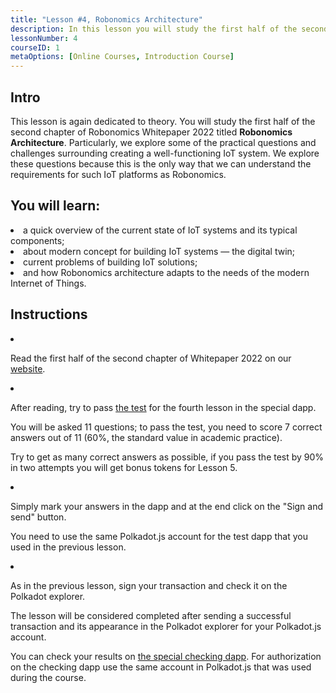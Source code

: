```yaml
---
title: "Lesson #4, Robonomics Architecture"
description: In this lesson you will study the first half of the second chapter of Robonomics Whitepaper 2022 titled Robonomics Architecture.
lessonNumber: 4
courseID: 1
metaOptions: [Online Courses, Introduction Course]
---
```


<section class="container__reg">

## Intro

This lesson is again dedicated to theory. You will study the first half of the second chapter of Robonomics Whitepaper 2022 titled **Robonomics Architecture**. Particularly, we explore some of the practical questions and challenges surrounding creating a well-functioning IoT system. We explore these questions because this is the only way that we can understand the requirements for such IoT platforms as Robonomics.

</section>

<section class="container__reg">

## You will learn:

<List>

<li>
a quick overview of the current state of IoT systems and its typical components;
</li>

<li>
about modern concept for building IoT systems — the digital twin;
</li>

<li>
current problems of building IoT solutions;
</li>

<li>
and how Robonomics architecture adapts to the needs of the modern Internet of Things.
</li>

</List>
</section>

<section class="container__reg">

## Instructions

<List type="numbers">

<li>

Read the first half of the second chapter of Whitepaper 2022 on our [website](hhttps://robonomics.network/architecture/).

</li>

<li>

After reading, try to pass [the test](https://lesson4.robonomics.academy/) for the fourth lesson in the special dapp.

You will be asked 11 questions; to pass the test, you need to score 7 correct answers out of 11 (60%, the standard value in academic practice).

Try to get as many correct answers as possible, if you pass the test by 90% in two attempts you will get bonus tokens for Lesson 5.

</li>

<li>

Simply mark your answers in the dapp and at the end click on the "Sign and send" button.

You need to use the same Polkadot.js account for the test dapp that you used in the previous lesson.

</li>

<li>

As in the previous lesson, sign your transaction and check it on the Polkadot explorer.

</li>
</List>
</section>


<Result>

The lesson will be considered completed after sending a successful transaction and its appearance in the Polkadot explorer for your Polkadot.js account.

You can check your results on [the special checking dapp](https://lk.robonomics.academy/). For authorization on the checking dapp use the same account in Polkadot.js that was used during the course.

</Result>